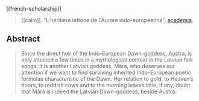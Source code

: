 [[french-scholarship]]

> [[calin]]. "L'héritière lettone de l'Aurore indo-européenne". [academia](https://www.academia.edu/40090976/). 


## Abstract
> Since the direct heir of the Indo-European Dawn-goddess, Austra, is only attested a few times in a mythological context in the Latvian folk songs, it is another Latvian goddess, Māra, who deserves our attention if we want to find surviving inherited Indo-European poetic formulae characteristic of the Dawn. Her relation to gold, to Heaven’s doors, to reddish cows and to the morning leaves little, if any, doubt that Māra is indeed the Latvian Dawn-goddess, beside Austra.